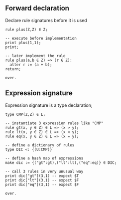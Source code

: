 ## Forward declaration

Declare rule signatures before it is used

```
rule plus(Z,Z) ∈ Z; 

-- execute before implementation
print plus(1,1);  
print;

-- later implement the rule
rule plus(a,b ∈ Z) => (r ∈ Z):
  alter r := (a + b);
return;  

over.
```

## Expression signature

Expression signature is a type declaration;

```
type CMP(Z,Z) ∈ L;

-- instantiate 3 expression rules like "CMP"
rule gt(x, y ∈ Z) ∈ L => (x > y);
rule lt(x, y ∈ Z) ∈ L => (x < y);
rule eq(x, y ∈ Z) ∈ L => (x = y);

-- define a dictionary of rules
type DIC <: {(U:CMP)}
 
-- define a hash map of expressions
make dic := {("gt":gt),("lt":lt),("eq":eq)} ∈ DIC;

-- call 3 rules in very unusual way
print dic["gt"](3,1) -- expect $T
print dic["lt"](3,1) -- expect $F
print dic["eq"](3,1) -- expect $F

over.
```
